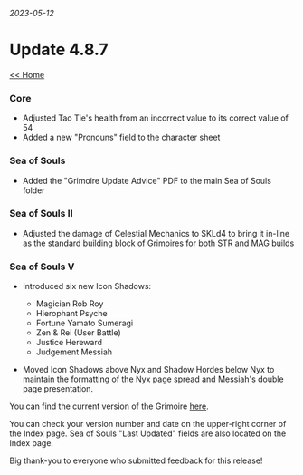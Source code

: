 _2023-05-12_
# Update 4.8.7

[<< Home](https://grimoireofheart.github.io)

### Core
* Adjusted Tao Tie's health from an incorrect value to its correct value of 54
* Added a new "Pronouns" field to the character sheet

### Sea of Souls
* Added the "Grimoire Update Advice" PDF to the main Sea of Souls folder

### Sea of Souls II
* Adjusted the damage of Celestial Mechanics to SKLd4 to bring it in-line as the standard building block of Grimoires for both STR and MAG builds

### Sea of Souls V
* Introduced six new Icon Shadows: 
	* Magician Rob Roy
	* Hierophant Psyche
	* Fortune Yamato Sumeragi
	* Zen & Rei (User Battle)
	* Justice Hereward
	* Judgement Messiah
	
* Moved Icon Shadows above Nyx and Shadow Hordes below Nyx to maintain the formatting of the Nyx page spread and Messiah's double page presentation.

You can find the current version of the Grimoire [here](https://github.com/grimoireofheart/grimoireofheart.github.io/raw/main/Resources/Grimoire%20of%20the%20Heart%20[Core%20Rulebook].pdf).

You can check your version number and date on the upper-right corner of the Index page. Sea of Souls "Last Updated" fields are also located on the Index page. 

Big thank-you to everyone who submitted feedback for this release!
